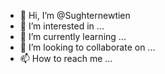 - 👋 Hi, I’m @Sughternewtien
- 👀 I’m interested in ...
- 🌱 I’m currently learning ...
- 💞️ I’m looking to collaborate on ...
- 📫 How to reach me ...

<!---
Sughternewtien/Sughternewtien is a ✨ special ✨ repository because its `README.md` (this file) appears on your GitHub profile.
You can click the Preview link to take a look at your changes.
--->

